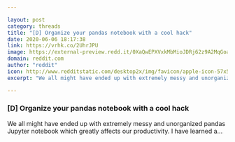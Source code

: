 ```yaml
---

layout: post
category: threads
title: "[D] Organize your pandas notebook with a cool hack"
date: 2020-06-06 18:17:38
link: https://vrhk.co/2UhrJPU
image: https://external-preview.redd.it/0XaQwEPXVxkMbMioJDRj62z9A2MqGoa8tVswvJAlE50.jpg?width=943&height=493.717277487&auto=webp&crop=943:493.717277487,smart&s=f684c9b7ee2862c14cec62c23b7c897194363f60
domain: reddit.com
author: "reddit"
icon: http://www.redditstatic.com/desktop2x/img/favicon/apple-icon-57x57.png
excerpt: "We all might have ended up with extremely messy and unorganized pandas Jupyter notebook which greatly affects our productivity. I have learned a..."

---
```


### [D] Organize your pandas notebook with a cool hack

We all might have ended up with extremely messy and unorganized pandas Jupyter notebook which greatly affects our productivity. I have learned a...